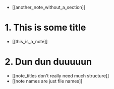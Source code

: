 - [[another_note_without_a_section]]

# 1. This is some title
- [[this_is_a_note]]

# 2. Dun dun duuuuun
- [[note_titles don't really need much structure]]
- [[note names are just file names]]